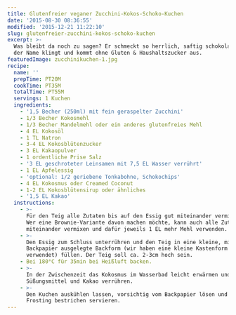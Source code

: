 ```yaml
---
title: Glutenfreier veganer Zucchini-Kokos-Schoko-Kuchen
date: '2015-08-30 08:36:55'
modified: '2015-12-21 11:22:10'
slug: glutenfreier-zucchini-kokos-schoko-kuchen
excerpt: >-
  Was bleibt da noch zu sagen? Er schmeckt so herrlich, saftig schokoladig wie
  der Name klingt und kommt ohne Gluten & Haushaltszucker aus.
featuredImage: zucchinikuchen-1.jpg
recipe:
  name: ''
  prepTime: PT20M
  cookTime: PT35M
  totalTime: PT55M
  servings: 1 Kuchen
  ingredients:
    - '1,5 Becher (250ml) mit fein geraspelter Zucchini'
    - 1/3 Becher Kokosmehl
    - 1/3 Becher Mandelmehl oder ein anderes glutenfreies Mehl
    - 4 EL Kokosöl
    - 1 TL Natron
    - 3-4 EL Kokosblütenzucker
    - 3 EL Kakaopulver
    - 1 ordentliche Prise Salz
    - '3 EL geschroteter Leinsamen mit 7,5 EL Wasser verrührt'
    - 1 EL Apfelessig
    - 'optional: 1/2 geriebene Tonkabohne, Schokochips'
    - 4 EL Kokosmus oder Creamed Coconut
    - 1-2 EL Kokosblütensirup oder ähnliches
    - '1,5 EL Kakao'
  instructions:
    - >-
      Für den Teig alle Zutaten bis auf den Essig gut miteinander vermischen.
      Wer eine Brownie-Variante davon machen möchte, kann auch alle Zutaten
      miteinander vermixen und dafür jeweils 1 EL mehr Mehl verwenden.
    - >-
      Den Essig zum Schluss unterrühren und den Teig in eine kleine, mit
      Backpapier ausgelegte Backform (wir haben eine kleine Kastenform
      verwendet) füllen. Der Teig soll ca. 2-3cm hoch sein.
    - Bei 180°C für 35min bei Heißluft backen.
    - >-
      In der Zwischenzeit das Kokosmus im Wasserbad leicht erwärmen und mit
      Süßungsmittel und Kakao verrühren.
    - >-
      Den Kuchen auskühlen lassen, vorsichtig vom Backpapier lösen und mit dem
      Frosting bestrichen servieren.
---
```


<!-- Image removed (no copyright): zucchinikuchen-1-2-640x424.jpg -->
